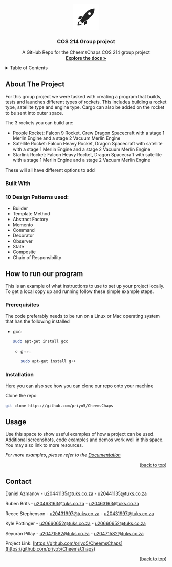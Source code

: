 <div id="top"></div>
<br />
<div align="center">
  <a href="https://github.com/priyo5/CheemsChaps">
    <img src="images/logo.png" alt="Logo" width="80" height="80">
  </a>

  <h3 align="center">COS 214 Group project</h3>

  <p align="center">
    A GitHub Repo for the CheemsChaps COS 214 group project
    <br />
    <a href="https://github.com/othneildrew/Best-README-Template"><strong>Explore the docs »</strong></a>
    <br />
  </p>
</div>

<details>
  <summary>Table of Contents</summary>
  <ol>
    <li>
      <a href="#about-the-project">About The Project</a>
      <ul>
        <li><a href="#built-with">10 Design Patterns Used</a></li>
      </ul>
    </li>
    <li>
      <a href="#getting-started">How to run our program</a>
      <ul>
        <li><a href="#prerequisites">Prerequisites</a></li>
        <li><a href="#installation">Installation</a></li>
      </ul>
    </li>
    <li><a href="#usage">Usage</a></li>
    <li><a href="#contact">Contact</a></li>
  </ol>
</details>



<!-- ABOUT THE PROJECT -->
## About The Project

For this group project we were tasked with creating a program that builds, tests and launches different types of rockets.
This includes building a rocket type, satellite type and engine type. Cargo can also be added on the rocket to be sent into outer space.

The 3 rockets you can build are:
* People Rocket: Falcon 9 Rocket, Crew Dragon Spacecraft with a stage 1 Merlin Engine and a stage 2 Vacuum Merlin Engine
* Satellite Rocket: Falcon Heavy Rocket, Dragon Spacecraft with satellite with a stage 1 Merlin Engine and a stage 2 Vacuum Merlin Engine
* Starlink Rocket: Falcon Heavy Rocket, Dragon Spacecraft with satellite with a stage 1 Merlin Engine and a stage 2 Vacuum Merlin Engine

These will all have different options to add

### Built With

<h3>10 Design Patterns used:</h3>

* Builder
* Template Method
* Abstract Factory
* Memento
* Command
* Decorator
* Observer
* State
* Composite
* Chain of Responsibility


<!-- GETTING STARTED -->
## How to run our program

This is an example of what instructions to use to set up your project locally.
To get a local copy up and running follow these simple example steps.

### Prerequisites

The code preferably needs to be run on a Linux or Mac operating system that has the following installed
* gcc:
  ```sh
  sudo apt-get install gcc
  ```

  * g++:
    ```sh
    sudo apt-get install g++
    ```

### Installation

Here you can also see how you can clone our repo onto your machine

Clone the repo
   ```sh
   git clone https://github.com/priyo5/CheemsChaps
   ```

<!-- USAGE EXAMPLES -->
## Usage

Use this space to show useful examples of how a project can be used. Additional screenshots, code examples and demos work well in this space. You may also link to more resources.

_For more examples, please refer to the [Documentation](https://example.com)_

<p align="right">(<a href="#top">back to top</a>)</p>


<!-- CONTACT -->
## Contact

Daniel Azmanov - [u20441135@tuks.co.za](u20441135@tuks.co.za) - u20441135@tuks.co.za

Ruben Brits - [u20463163@tuks.co.za](u20463163@tuks.co.za) - u20463163@tuks.co.za

Reece Stephenson - [u20431997@tuks.co.za](u20431997@tuks.co.za) - u20431997@tuks.co.za

Kyle Pottinger - [u20660652@tuks.co.za](u20660652@tuks.co.za) - u20660652@tuks.co.za

Seyuran Pillay - [u20471582@tuks.co.za](u20471582@tuks.co.za) - u20471582@tuks.co.za


Project Link: [https://github.com/priyo5/CheemsChaps](https://github.com/priyo5/CheemsChaps)

<p align="right">(<a href="#top">back to top</a>)</p>
